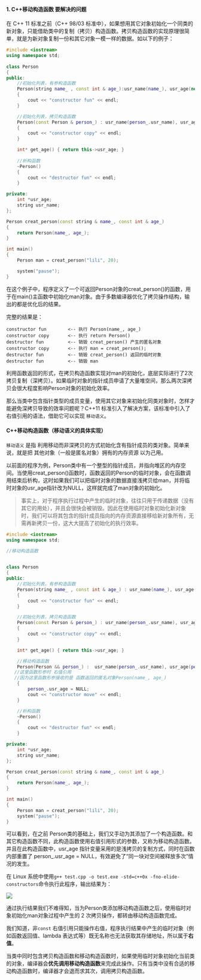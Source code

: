#### 1. C++移动构造函数 要解决的问题

在 C++ 11 标准之前（C++ 98/03 标准中），如果想用其它对象初始化一个同类的新对象，只能借助类中的复制（拷贝）构造函数。拷贝构造函数的实现原理很简单，就是为新对象复制一份和其它对象一模一样的数据。如以下的例子：

```c++
#include <iostream>
using namespace std;
 
class Person
{
public:
    //初始化列表，有参构造函数
    Person(string name_ , const int & age_):usr_name(name_), usr_age(new int(age_))
    {
        cout << "constructor fun" << endl;
    }

    //初始化列表，拷贝构造函数
    Person(const Person & person_) : usr_name(person_.usr_name), usr_age(new int(*person_.usr_age))
    {
        cout << "constructor copy" << endl;
    }

    int* get_age() { return this->usr_age; }
    
    //析构函数
    ~Person()
    {
        cout << "destructor fun" << endl;
    }

private:
    int *usr_age;
    string usr_name;
};

Person creat_person(const string & name_, const int & age_)
{
    return Person(name_, age_);
}

int main()
{
    Person man = creat_person("lili", 20);

    system("pause");
}

```

在这个例子中，程序定义了一个可返回Person对象的creat_person()的函数，用于在main()主函数中初始化man对象。由于多数编译器优化了拷贝操作结构，输出的都是优化后的结果。

完整的结果是：

```
constructor fun        <-- 执行 Person(name_, age_)
constructor copy       <-- 执行 return Person()
destructor fun         <-- 销毁 creat_person() 产生的匿名对象
constructor copy       <-- 执行 man = creat_person();
destructor fun         <-- 销毁 creat_person() 返回的临时对象
destructor fun         <-- 销毁 man
```

利用函数返回的形式，在拷贝构造函数实现对man的初始化，底层实际进行了2次拷贝复制（深拷贝）。如果临时对象的指针成员申请了大量堆空间，那么两次深拷贝会很大程度影响Person对象的初始化效率。

那么当类中包含指针类型的成员变量，使用其它对象来初始化同类对象时，怎样才能避免深拷贝导致的效率问题呢？C++11 标准引入了解决方案，该标准中引入了右值引用的语法，借助它可以实现 `移动语义`。

#### C++移动构造函数（移动语义的具体实现）

`移动语义` 是指 利用移动而非深拷贝的方式初始化含有指针成员的类对象。简单来说，就是把 其他对象（一般是匿名对象）拥有的内存资源 以为己用。

以前面的程序为例，Person类中有一个整型的指针成员，并指向堆区的内存空间。当使用creat_person()函数时，函数返回的Person的临时对象，会在函数调用结束后析构，这时如果我们可以把临时对象的数据直接浅拷贝给man，并将临时对象的usr_age指针改为NULL，这样就完成了man对象的初始化。

> 事实上，对于程序执行过程中产生的临时对象，往往只用于传递数据（没有其它的用处），并且会很快会被销毁。因此在使用临时对象初始化新对象时，我们可以将其包含的指针成员指向的内存资源直接移给新对象所有，无需再新拷贝一份，这大大提高了初始化的执行效率。

```c++
#include <iostream>
using namespace std;

//移动构造函数

 
class Person
{
public:
    //初始化列表，有参构造函数
    Person(string name_ , const int & age_) : usr_name(name_), usr_age(new int(age_))
    {
        cout << "constructor fun" << endl;
    }

    //初始化列表，拷贝构造函数
    Person(const Person & person_) : usr_name(person_.usr_name), usr_age(new int(*person_.usr_age))
    {
        cout << "constructor copy" << endl;
    }

    int* get_age() { return this->usr_age; }

    //移动构造函数
    Person(Person && person_) :  usr_name(person_.usr_name), usr_age(person_.usr_age)
   //这里函数形参时 右值引用
   //因为这里函数形参接收的是 函数返回的匿名对象Person(name_, age_)
    {
        person_.usr_age = NULL;
        cout << "constructor move" << endl;
    }

    //析构函数
    ~Person()
    {
        cout << "destructor fun" << endl;
    }

private:
    int *usr_age;
    string usr_name;
};

Person creat_person(const string & name_, const int & age_)
{
    return Person(name_, age_);
}

int main()
{
    Person man = creat_person("lili", 20);
    system("pause");
}


```

 可以看到，在之前 Person类的基础上，我们又手动为其添加了一个构造函数。和其它构造函数不同，此构造函数使用右值引用形式的参数，又称为移动构造函数。并且在此构造函数中，usr_age 指针变量采用的是浅拷贝的复制方式，同时在函数内部重置了 person_.usr_age = NULL，有效避免了“同一块对空间被释放多次”情况的发生。

在 Linux 系统中使用`g++ test.cpp -o test.exe -std=c++0x -fno-elide-constructors`命令执行此程序，输出结果为：  

![](K:\lesson_cpp\移动构造函数.PNG)

 通过执行结果我们不难得知，当为Person类添加移动构造函数之后，使用临时对象初始化man对象过程中产生的 2 次拷贝操作，都转由移动构造函数完成。

我们知道，非`const` 右值引用只能操作右值，程序执行结果中产生的临时对象（例如函数返回值、lambda 表达式等）既无名称也无法获取其存储地址，所以属于**右值**。

当类中同时包含拷贝构造函数和移动构造函数时，如果使用临时对象初始化当前类的对象，编译器会**优先调用移动构造函数**来完成此操作。只有当类中没有合适的移动构造函数时，编译器才会退而求其次，调用拷贝构造函数。  

